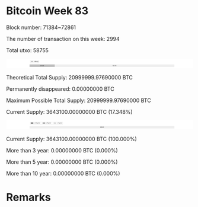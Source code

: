 # Bitcoin Week 83

Block number: 71384~72861

The number of transaction on this week: 2994

Total utxo: 58755

![](../images/mined_week83.png)

Theoretical Total Supply: 20999999.97690000 BTC

Permanently disappeared: 0.00000000 BTC

Maximum Possible Total Supply: 20999999.97690000 BTC

Current Supply: 3643100.00000000 BTC (17.348%)

![](../images/year_week83.png)


Current Supply: 3643100.00000000 BTC (100.000%)

More than 3 year: 0.00000000 BTC (0.000%)

More than 5 year: 0.00000000 BTC (0.000%)

More than 10 year: 0.00000000 BTC (0.000%)

# Remarks

